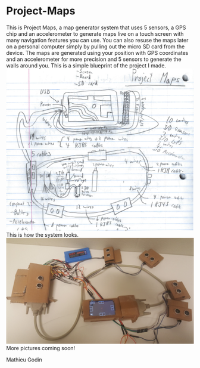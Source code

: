 # Project-Maps
This is Project Maps, a map generator system that uses 5 sensors, a GPS chip and an accelerometer to generate maps live on a touch screen with many navigation features you can use. You can also resuse the maps later on a personal computer simply by pulling out the micro SD card from the device. The maps are generated using your position with GPS coordinates and an accelerometer for more precision and 5 sensors to generate the walls around you.
This is a simple blueprint of the project I made.
![Alt text](/screenshots/Untitled.png?raw=true)
![Alt text](/screenshots/Untitled1.png?raw=true)
This is how the system looks.
![Alt text](/screenshots/Untitled2.jpg?raw=true)
More pictures coming soon!


Mathieu Godin
